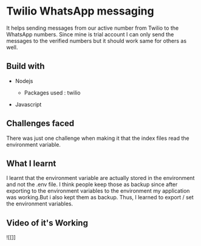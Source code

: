 # Twilio WhatsApp messaging

It helps sending messages from our active number from Twilio to the WhatsApp numbers. Since mine is trial account I can only send the messages to the verified numbers but it should work same for others as well.

## Build with

- Nodejs

  - Packages used : twilio

- Javascript

## Challenges faced

There was just one challenge when making it that the index files read the environment variable.

## What I learnt

I learnt that the environment variable are actually stored in the environment and not the .env file. I think people keep those as backup since after exporting to the environment variables to the environment my application was working.But i also kept them as backup. Thus, I learned to export / set the environment variables.

## Video of it's Working

![[]]
